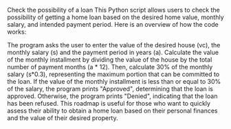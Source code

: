 Check the possibility of a loan
This Python script allows users to check the possibility of getting a home loan based on the desired home value, monthly salary, and intended payment period. Here is an overview of how the code works:

The program asks the user to enter the value of the desired house (vc), the monthly salary (s) and the payment period in years (a).
Calculate the value of the monthly installment by dividing the value of the house by the total number of payment months (a * 12).
Then, calculate 30% of the monthly salary (s*0.3), representing the maximum portion that can be committed to the loan.
If the value of the monthly installment is less than or equal to 30% of the salary, the program prints "Approved", determining that the loan is approved.
Otherwise, the program prints "Denied", indicating that the loan has been refused.
This roadmap is useful for those who want to quickly assess their ability to obtain a home loan based on their personal finances and the value of their desired property.
